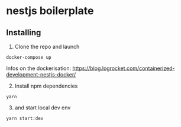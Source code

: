 # nestjs boilerplate

## Installing

1. Clone the repo and launch

`docker-compose up`

Infos on the dockerisation: https://blog.logrocket.com/containerized-development-nestjs-docker/

2. Install npm dependencies

`yarn`

3. and start local dev env

`yarn start:dev`
